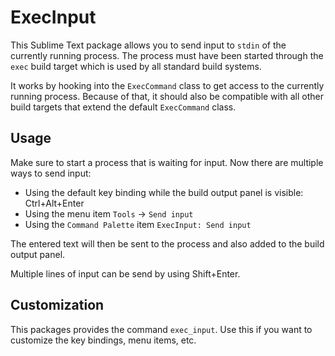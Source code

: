 # ExecInput

This Sublime Text package allows you to send input to `stdin` of the currently
running process. The process must have been started through the `exec` build
target which is used by all standard build systems.

It works by hooking into the `ExecCommand` class to get access to the currently
running process. Because of that, it should also be compatible with all other
build targets that extend the default `ExecCommand` class.

## Usage

Make sure to start a process that is waiting for input. Now there are multiple
ways to send input:

- Using the default key binding while the build output panel is visible:
    Ctrl+Alt+Enter
- Using the menu item `Tools` → `Send input`
- Using the `Command Palette` item `ExecInput: Send input`

The entered text will then be sent to the process and also added to the build
output panel.

Multiple lines of input can be send by using Shift+Enter.

## Customization

This packages provides the command `exec_input`. Use this if you want to
customize the key bindings, menu items, etc.
